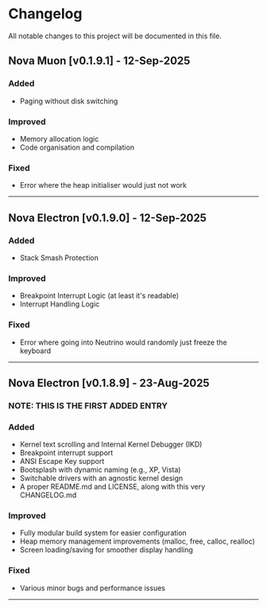 # Changelog

All notable changes to this project will be documented in this file.

## Nova Muon [v0.1.9.1] - 12-Sep-2025
### Added
- Paging without disk switching
### Improved
- Memory allocation logic
- Code organisation and compilation
### Fixed
- Error where the heap initialiser would just not work

---

## Nova Electron [v0.1.9.0] - 12-Sep-2025
### Added
- Stack Smash Protection
### Improved
- Breakpoint Interrupt Logic (at least it's readable)
- Interrupt Handling Logic
### Fixed
- Error where going into Neutrino would randomly just freeze the keyboard

---

## Nova Electron [v0.1.8.9] - 23-Aug-2025
### NOTE: THIS IS THE FIRST ADDED ENTRY
### Added
- Kernel text scrolling and Internal Kernel Debugger (IKD)
- Breakpoint interrupt support
- ANSI Escape Key support
- Bootsplash with dynamic naming (e.g., XP, Vista)
- Switchable drivers with an agnostic kernel design
- A proper README.md and LICENSE, along with this very CHANGELOG.md

### Improved
- Fully modular build system for easier configuration
- Heap memory management improvements (malloc, free, calloc, realloc)
- Screen loading/saving for smoother display handling

### Fixed
- Various minor bugs and performance issues

---